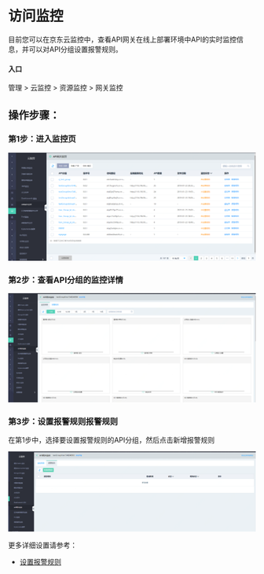 # 访问监控

目前您可以在京东云监控中，查看API网关在线上部署环境中API的实时监控信息，并可以对API分组设置报警规则。

#### 入口

管理 > 云监控 > 资源监控 > 网关监控



##  操作步骤：
###  第1步：进入监控页

 ![API列表](../../../../../image/Internet-Middleware/API-Gateway/mo-list.png)


###  第2步：查看API分组的监控详情

 ![API列表](../../../../../image/Internet-Middleware/API-Gateway/mo-jkxx.png)


###  第3步：设置报警规则报警规则

在第1步中，选择要设置报警规则的API分组，然后点击新增报警规则

 ![API列表](../../../../../image/Internet-Middleware/API-Gateway/mo-bjgz-list.png)
 
 
 
更多详细设置请参考：

- [设置报警规则](../../../../Management/Monitoring/Operation-Guide/site-monitoring/site-monitoring-alarm.md)










